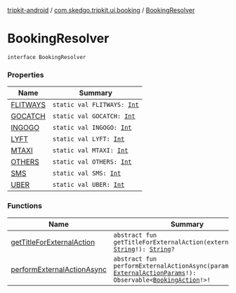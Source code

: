 [tripkit-android](../../index.md) / [com.skedgo.tripkit.ui.booking](../index.md) / [BookingResolver](./index.md)

# BookingResolver

`interface BookingResolver`

### Properties

| Name | Summary |
|---|---|
| [FLITWAYS](-f-l-i-t-w-a-y-s.md) | `static val FLITWAYS: `[`Int`](https://kotlinlang.org/api/latest/jvm/stdlib/kotlin/-int/index.html) |
| [GOCATCH](-g-o-c-a-t-c-h.md) | `static val GOCATCH: `[`Int`](https://kotlinlang.org/api/latest/jvm/stdlib/kotlin/-int/index.html) |
| [INGOGO](-i-n-g-o-g-o.md) | `static val INGOGO: `[`Int`](https://kotlinlang.org/api/latest/jvm/stdlib/kotlin/-int/index.html) |
| [LYFT](-l-y-f-t.md) | `static val LYFT: `[`Int`](https://kotlinlang.org/api/latest/jvm/stdlib/kotlin/-int/index.html) |
| [MTAXI](-m-t-a-x-i.md) | `static val MTAXI: `[`Int`](https://kotlinlang.org/api/latest/jvm/stdlib/kotlin/-int/index.html) |
| [OTHERS](-o-t-h-e-r-s.md) | `static val OTHERS: `[`Int`](https://kotlinlang.org/api/latest/jvm/stdlib/kotlin/-int/index.html) |
| [SMS](-s-m-s.md) | `static val SMS: `[`Int`](https://kotlinlang.org/api/latest/jvm/stdlib/kotlin/-int/index.html) |
| [UBER](-u-b-e-r.md) | `static val UBER: `[`Int`](https://kotlinlang.org/api/latest/jvm/stdlib/kotlin/-int/index.html) |

### Functions

| Name | Summary |
|---|---|
| [getTitleForExternalAction](get-title-for-external-action.md) | `abstract fun getTitleForExternalAction(externalAction: `[`String`](https://kotlinlang.org/api/latest/jvm/stdlib/kotlin/-string/index.html)`!): `[`String`](https://kotlinlang.org/api/latest/jvm/stdlib/kotlin/-string/index.html)`?` |
| [performExternalActionAsync](perform-external-action-async.md) | `abstract fun performExternalActionAsync(params: `[`ExternalActionParams`](../../com.skedgo.tripkit/-external-action-params/index.md)`!): Observable<`[`BookingAction`](../-booking-action/index.md)`!>!` |
